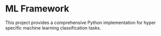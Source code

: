 # ML Framework

This project provides a comprehensive Python implementation for hyper specific machine learning classification tasks.